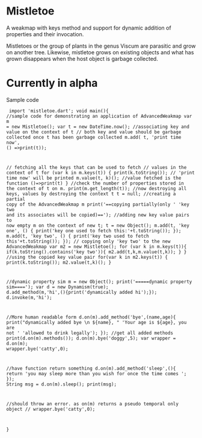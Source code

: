 # Mistletoe
A weakmap with keys method and support for dynamic addition of properties and their invocation.

Mistletoes or the group of plants in the genus Viscum are parasitic and grow on another tree.
Likewise, mistletoe grows on existing objects and what has grown disappears when the host object is garbage collected.

# Currently in alpha

Sample code
<code><pre>
import 'mistletoe.dart';
void main(){
//sample code for demonstrating an application of AdvancedWeakmap
  var m = new Mistletoe();
  var t = new DateTime.now();
  //associating key and value on the context of t
  // both key and value should be garbage collected once t has been garbage collected
  m.add(
      t,
      'print time now',
      () =>print(t));

  // fetching all the keys that can be used to fetch
  // values in the context of t
  for (var k in m.keys(t)) {
    print(k.toString()); // 'print time now' will be printed
    m.value(t, k)(); //value fetched is the function ()=>print(t)
  }
  //check the number of properties stored in the context of t on m.
  print(m.get_length(t));
  //now destroying all keys, values by destroying the context t
  t = null;
  //creating a partial copy of the AdvancedWeakmap m
  print('==copying partially(only '
      'key two and its associates will be copied)==');
 //adding new key value pairs to now empty m on the context of new t;
  t = new Object();
  m.add(t, 'key one', () {
    print('key one used to fetch this:'+t.toString());
  });
  m.add(t, 'key two', () {
    print('key two used to fetch this'+t.toString());
  });
 // copying only 'key two' to the new AdvancedWeakmap
  var m2 = new Mistletoe();
  for (var k in m.keys(t)){
    if(k.toString().contains('key two')){
      m2.add(t,k,m.value(t,k));
    }
  }
  //using the copied key value pair
  for(var k in m2.keys(t)) {
    print(k.toString());
    m2.value(t,k)();
  }

  //dynamic property sim
  m = new Object();
  print('=====dynamic property sim====');
  var d = new Dynamism(true);
  d.add_method(m,'hi',(){print('dynamically added hi');});
  d.invoke(m,'hi');

  //More human readable form
  d.on(m).add_method('bye',(name,age){
    print("dynamically added bye \n ${name}, "
        'Your age is ${age}, you are not '
        'allowed to drink legally');
  });
  //get all added methods
  print(d.on(m).methods());
  d.on(m).bye('doggy',5);
  var wrapper = d.on(m);
  wrapper.bye('catty',0);

  //have function return something
  d.on(m).add_method('sleep',(){
    return 'you may sleep more than you wish for once the time comes ';
  });
  String msg = d.on(m).sleep();
  print(msg);

//should throw an error. as on(m) returns a pseudo temporal only object
//  wrapper.bye('catty',0); 

}
</code></pre>
